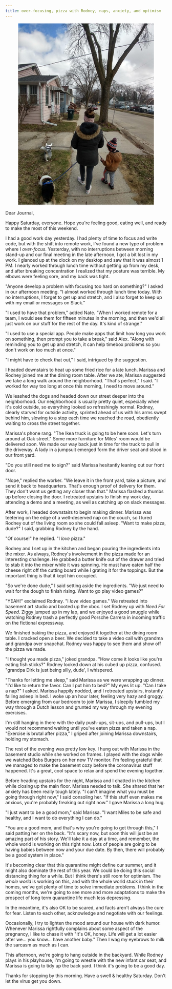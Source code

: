 ```yaml
---
title: over-focusing, pizza with Rodney, naps, anxiety, and optimism
---
```


<figure>
  <a href="/images/banners/2020-03-21.jpg">
    <img alt="banner" src="/images/banners/2020-03-21.jpg"/>
  </a>
</figure>

Dear Journal,

Happy Saturday, everyone.  Hope you're feeling good, eating well, and
ready to make the most of this weekend.

I had a good work day yesterday.  I had plenty of time to focus and
write code, but with the shift into remote work, I've found a new type
of problem where I _over-focus_.  Yesterday, with no interruptions
between morning stand-up and our final meeting in the late afternoon,
I got a bit lost in my work.  I glanced up at the clock on my desktop
and saw that it was almost 1 PM.  I nearly worked through lunch time
without getting up from my desk, and after breaking concentration I
realized that my posture was terrible.  My elbows were feeling sore,
and my back was tight.

"Anyone develop a problem with focusing too hard on something?" I
asked in our afternoon meeting.  "I almost worked through lunch time
today.  With no interruptions, I forget to get up and stretch, and I
also forget to keep up with my email or messages on Slack."

"I used to have that problem," added Nate.  "When I worked remote for
a team, I would see them for fifteen minutes in the morning, and then
we'd all just work on our stuff for the rest of the day.  It's kind of
strange."

"I used to use a special app.  People make apps that limit how long
you work on something, then prompt you to take a break," said Alex.
"Along with reminding you to get up and stretch, it can help timebox
problems so you don't work on too much at once."

"I might have to check that out," I said, intrigued by the suggestion.

I headed downstairs to heat up some fried rice for a late lunch.
Marissa and Rodney joined me at the dining room table.  After we ate,
Marissa suggested we take a long walk around the neighborhood.
"That's perfect," I said.  "I worked for way too long at once this
morning, I need to move around."

We leashed the dogs and headed down our street deeper into the
neighborhood.  Our neighborhood is usually pretty quiet, especially
when it's cold outside, so everything looked so refreshingly normal.
Rodney, clearly starved for outside activity, sprinted ahead of us
with his arms swept behind him, slowing to a stop each time we reached
the road, obediently waiting to cross the street together.

Marissa's phone rang.  "The Ikea truck is going to be here soon.
Let's turn around at Oak street."  Some more furniture for Miles' room
would be delivered soon.  We made our way back just in time for the
truck to pull in the driveway.  A lady in a jumpsuit emerged form the
driver seat and stood in our front yard.

"Do you still need me to sign?" said Marissa hesitantly leaning out
our front door.

"Nope," replied the worker.  "We leave it in the front yard, take a
picture, and send it back to headquarters.  That's enough proof of
delivery for them.  They don't want us getting any closer than that."
Marissa flashed a thumbs up before closing the door.  I retreated
upstairs to finish my work day, attending a demo and a meeting, as
well as catching up on slack messages.

After work, I headed downstairs to begin making dinner.  Marissa was
teetering on the edge of a well-deserved nap on the couch, so I lured
Rodney out of the living room so she could fall asleep.  "Want to make
pizza, dude?" I said, grabbing Rodney by the hand.

"Of course!" he replied.  "I _love_ pizza."

Rodney and I set up in the kitchen and began pouring the ingredients
into the mixer.  As always, Rodney's involvement in the pizza made for
an interesting challenge.  He grabbed a butter knife out of the drawer
and tried to stab it into the mixer while it was spinning.  He must
have eaten half the cheese right off the cutting board while I grating
it for the toppings.  But the important thing is that it kept him
occupied.

"So we're done dude," I said setting aside the ingredients.  "We just
need to wait for the dough to finish rising.  Want to go play video
games?"

"YEAH!" exclaimed Rodney.  "I _love_ video games."  We retreated into
basement art studio and booted up the xbox.  I set Rodney up with
_Need For Speed_.  Ziggy jumped up in my lap, and we enjoyed a good
snuggle while watching Rodney trash a perfectly good Porsche Carrera
in incoming traffic on the fictional expressway.

We finished baking the pizza, and enjoyed it together at the dining
room table.  I cracked open a beer.  We decided to take a video call
with grandma and grandpa over snapchat.  Rodney was happy to see them
and show off the pizza we made.

"I thought you made pizza," joked grandpa.  "How come it looks like
you're eating fish sticks?"  Rodney looked down at his cubed up pizza,
confused.  "grandpa Dirk is just being silly, dude', I whispered.

"Thanks for letting me sleep," said Marissa as we were wrapping up
dinner.  "I'd like to return the favor.  Can I put him to bed?"  My
eyes lit up.  "Can _I_ take a nap?" I asked.  Marissa happily nodded,
and I retreated upstairs, instantly falling asleep in bed.  I woke up
an hour later, feeling very hazy and groggy.  Before emerging from our
bedroom to join Marissa, I sleepily fumbled my way through a Dutch
lesson and grunted my way through my evening exercises.

I'm still hanging in there with the daily push-ups, sit-ups, and
pull-ups, but I would not recommend waiting until you've eaten pizza
and taken a nap.  "Exercise is brutal after pizza," I griped after
joining Marissa downstairs, holding my stomach.

The rest of the evening was pretty low key.  I hung out with Marissa
in the basement studio while she worked on frames.  I played with the
dogs while we watched Bobs Burgers on her new TV monitor.  I'm feeling
grateful that we managed to make the basement cozy before the
coronavirus stuff happened.  It's a great, cool space to relax and
spend the evening together.

Before heading upstairs for the night, Marissa and I chatted in the
kitchen while closing up the main floor.  Marissa needed to talk.  She
shared that her anxiety has been really tough lately.  "I can't
imagine what you must be going through right now," I said consoling
her.  "If this stuff even makes me anxious, you're probably freaking
out right now."  I gave Marissa a long hug.

"I just want to be a good mom," said Marissa.  "I want Miles to be
safe and healthy, and I want to do everything I can do."

"You are a good mom, and that's why you're going to get through this,"
I said patting her on the back.  "It's scary now, but soon this will
just be an amazing part of his story.  We'll take it a day at a time,
and remember, the whole world is working on this right now.  Lots of
people are going to be having babies between now and your due date.
By then, there will probably be a good system in place."

It's becoming clear that this quarantine might define our summer, and
it might also dominate the rest of this year.  We could be doing this
social distancing thing for a while.  But I think there's still room
for optimism.  The _whole world_ is working on this, and with the
whole world stuck in their homes, we've got plenty of time to solve
immediate problems.  I think in the coming months, we're going to see
more and more adaptations to make the prospect of long term quarantine
life much less depressing.

In the meantime, it's also OK to be scared, and facts aren't always
the cure for fear.  Listen to each other, acknowledge and negotiate
with our feelings.

Occasionally, I try to lighten the mood around our house with dark
humor.  Whenever Marissa rightfully complains about some aspect of the
pregnancy, I like to chase it with "It's OK, honey.  Life will get a
lot easier after we... you know... have another baby."  Then I wag my
eyebrows to milk the sarcasm as much as I can.

This afternoon, we're going to hang outside in the backyard.  While
Rodney plays in his playhouse, I'm going to wrestle with the new
infant car seat, and Marissa is going to tidy up the back yard.  I
think it's going to be a good day.

Thanks for stopping by this morning.  Have a swell & healthy Saturday.
Don't let the virus get you down.
